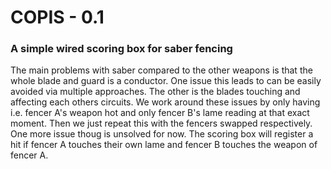 # COPIS - 0.1
### A simple wired scoring box for saber fencing

The main problems with saber compared to the other weapons is that the whole blade and guard is a conductor.
One issue this leads to can be easily avoided via multiple approaches. The other is the blades touching and affecting each others circuits.
We work around these issues by only having i.e. fencer A's weapon hot and only fencer B's lame reading at that exact moment.
Then we just repeat this with the fencers swapped respectively.
One more issue thoug is unsolved for now. The scoring box will register a hit if fencer A touches their own lame and fencer B touches the weapon of fencer A.
